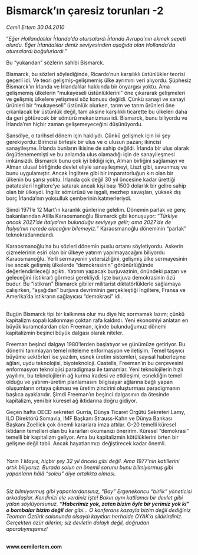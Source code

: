 # Bismarck’ın çaresiz torunları -2

*Cemil Ertem 30.04.2010*

<div class="yazi"><p>“<i>Eğer Hollandalılar İrlanda’da otursalardı İrlanda Avrupa’nın ekmek sepeti olurdu. Eğer İrlandalılar deniz seviyesinden aşağıda olan Hollanda’da otursalardı boğulurlardı.</i>”<i> </i></p>
<p>Bu “yukarıdan” sözlerin sahibi Bismarck. </p>
<p>Bismarck, bu sözleri söylediğinde, Ricardo’nun karşılıklı üstünlükler teorisi geçerli idi. Ve teori gelişmiş-gelişmemiş ülke ayrımını veri alıyordu. Şüphesiz Bismarck’ın İrlanda ve İrlandalılar hakkında bir önyargısı yoktu. Ama gelişmemiş ülkelerin “mukayeseli üstünlüklerini” öne çıkararak gelişmeleri ve gelişmiş ülkelere yetişmesi söz konusu değildi. Çünkü sanayi ve sanayi ürünleri bir “mukayeseli” üstünlük olurken, tarım ve tarım ürünleri öne çıkarılacak bir üstünlük değil, tam aksine karşılıklı ticarette bu ülkeleri daha da geri götürecek bir sömürü mekanizması idi. Bismarck, bunu biliyordu ve İrlanda’nın hiçbir zaman gelişemeyeceğini düşünüyordu. </p>
<p>Şansölye, o tarihsel dönem için haklıydı. Çünkü gelişmek için iki şey gerekiyordu: Birincisi birleşik bir ulus ve o ulusun pazarı; ikincisi sanayileşme. İrlanda bunların ikisine de sahip değildi. İrlanda bir ulus olarak örgütlenememişti ve bu anlamda ulus olamadığı için de sanayileşmesi imkânsızdı. Bismarck bunu çok iyi bildiği için, Alman birliğini sağlamayı ve Alman ulusal birliğinde devlet eliyle sanayileşmeyi, Liszt gibi, savunmuş ve bunu uygulamıştır. Ancak İngiltere gibi bir imparatorluğun kırı olan bir ülkenin bu şansı yoktu. İrlanda çok değil 30 yıl öncesine kadar ürettiği patatesleri İngiltere’ye satarak ancak kişi başı 1500 dolarlık bir gelire sahip olan bir ülkeydi. İngiliz sömürüsü ve işgali, mezhep savaşları, yüksek dış borç İrlanda’nın yoksulluk çemberinin katmerleriydi. </p>
<p>Şimdi 1971’e 12 Mart’ın karanlık günlerine gelelim. Dönemin parlak ve genç bakanlarından Atilla Karaosmanoğlu Bismarck gibi konuşuyor: “<i>Türkiye ancak 2027’de İtalya’nın bulunduğu seviyeye gelir; ama 2027’de de İtalya’nın nerede olacağını bilemeyiz.</i>” Karaosmanoğlu döneminin “parlak” teknokratlarındandı.</p>
<p>Karaosmanoğlu’na bu sözleri dönemin puslu ortamı söyletiyordu. Askerin çizmelerinin esiri olan bir ülkeye yatırım yapılmayacağını biliyordu Karaosmanoğlu. Yerli sermayenin yetersizliğini, gelişmiş ülke sermayesinin ise ancak gelişmiş ülkelerde “demokrasinin” görünürlüğünde değerlendirileceği açıktı. Yatırım yapacak burjuvazinin, önündeki pazarı ve geleceğini (istikrar) görmesi gerekliydi. İşte burjuva demokrasinin özü budur. Bu “istikrarı” Bismarck gibiler militarist diktatörlüklerle sağlamaya çalışırken, “aşağıdan” burjuva devriminin gerçekleştiği İngiltere, Fransa ve Amerika’da istikrarın sağlayıcısı “demokrasi” idi.</p>
<p> <br/>Bugün Bismarck tipi bir kalkınma olur mu diye hiç sormamak lazım; çünkü kapitalizm sopalı kalkınmayı çoktan rafa kaldırdı. Yeni ekonomiyi anlatan en büyük kuramcılardan olan Freeman, içinde bulunduğumuz dönemi kapitalizmin beşinci büyük dalgası olarak niteler. </p>
<p>Freeman beşinci dalgayı 1980’lerden başlatıyor ve günümüze getiriyor. Bu dönemi tanımlayan temel niteleme enformasyon ve iletişim. Temel taşıyıcı büyüme sektörleri ise yazılım, esnek üretim sistemleri, sayısal haberleşme ağları, uydu teknolojisi, biyoteknoloji. Castells, Freeman’ın bu çerçevesini enformasyon teknolojisi paradigması ile tamamlar. Yeni teknolojilerin hızlı yayılımı, bu teknolojilerin ağ kurma iradesi ve etkileşimi, esnekliğin temel olduğu ve yatırım-üretim planlamasını bilgisayar ağlarına bağlı yapan oluşumların ortaya çıkması ve üretim zincirini oluşturması paradigmanın başlıca ayaklarıdır. Şimdi Freeman’ın beşinci dalgasının da ötesinde kapitalizm, yeni bir küresel ağ iktidarına doğru gidiyor.</p>
<p>Geçen hafta OECD sekreteri Gurría, Dünya Ticaret Örgütü Sekreteri Lamy, ILO Direktörü Somavia, IMF Başkanı Strauss-Kahn ve Dünya Bankası Başkanı Zoellick çok önemli kararlara imza attılar. G-20 temelli küresel iktidarın temelleri olan bu kararları okumanızı öneririm. Küresel “demokrasi” temelli bir kapitalizm geliyor. Ama bu kapitalizmin kötülüklerini örten bir gelişme değil tabii. Ancak hayatlarımızı değiştirecek kadar önemli. </p>
<p><i><br/>Yarın 1 Mayıs; hiçbir şey 32 yıl önceki gibi değil. Ama 1977’nin katillerini artık biliyoruz. Burada solun en önemli sorunu bunu bilmiyormuş gibi yapanların hâlâ “solcu” diye ortalıkta olması. </i></p>
<p><i><br/>Siz bilmiyormuş gibi yapanlardansınız, “Bay” Ergenekoncu “birlik” yöneticisi arkadaşlar. Kendinizi ele verdiniz işte! Bakın aynı katliamcı bir devlet gibi yalan söylüyorsunuz. <b>“Haberimiz yok, zaten bizim öyle bir yerimiz yok ki” o bombalar bizim değil</b> der gibi... O konferans kazayla bizim değil dediğiniz Teoman Öztürk salonunda olsaydı kayıtları herhalde OYAK’a sildirirdiniz. Gerçekten özür dilerim; siz devletin dolaylı değil, doğrudan aparatıymışsınız!</i></p>
<p><b><br/>www.cemilertem.com</b></p></div>

